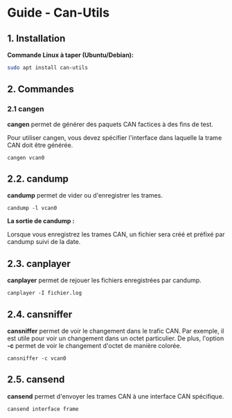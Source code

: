 # Guide - Can-Utils

## 1. Installation 

**Commande Linux à taper (Ubuntu/Debian):** 
```bash
sudo apt install can-utils 
```

## 2. Commandes

### 2.1 cangen

**cangen** permet de générer des paquets CAN factices à des fins de test. 

Pour utiliser cangen, vous devez spécifier l'interface dans laquelle la trame CAN doit être générée. 

```
cangen vcan0
```

## 2.2. candump

**candump** permet de vider ou d'enregistrer les trames. 

```
candump -l vcan0
```

**La sortie de candump :**

Lorsque vous enregistrez les trames CAN, un fichier sera créé et préfixé par candump suivi de la date. 

## 2.3. canplayer

**canplayer** permet de rejouer les fichiers enregistrées par candump. 

```
canplayer -I fichier.log
```

## 2.4. cansniffer

**cansniffer** permet de voir le changement dans le trafic CAN. Par exemple, il est utile pour voir un changement dans un octet particulier. De plus, l'option **-c** permet de voir le changement d'octet de manière colorée. 

```
cansniffer -c vcan0
```

## 2.5. cansend

**cansend** permet d'envoyer les trames CAN à une interface CAN spécifique. 

```
cansend interface frame
```
